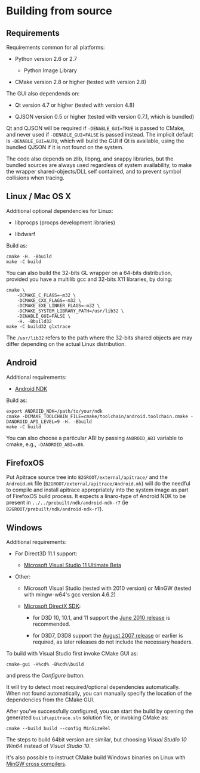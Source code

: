 Building from source
====================


Requirements
------------

Requirements common for all platforms:

* Python version 2.6 or 2.7

  * Python Image Library

* CMake version 2.8 or higher (tested with version 2.8)


The GUI also dependends on:

* Qt version 4.7 or higher (tested with version 4.8)

* QJSON version 0.5 or higher (tested with version 0.7.1, which is bundled)

Qt and QJSON will be required if `-DENABLE_GUI=TRUE` is passed to CMake, and
never used if `-DENABLE_GUI=FALSE` is passed instead.  The implicit default is
`-DENABLE_GUI=AUTO`, which will build the GUI if Qt is available, using the
bundled QJSON if it is not found on the system.


The code also depends on zlib, libpng, and snappy libraries, but the bundled
sources are always used regardless of system availability, to make the wrapper
shared-objects/DLL self contained, and to prevent symbol collisions when
tracing.


Linux / Mac OS X
----------------

Additional optional dependencies for Linux:

* libprocps (procps development libraries)

* libdwarf


Build as:

    cmake -H. -Bbuild
    make -C build


You can also build the 32-bits GL wrapper on a 64-bits distribution, provided
you have a multilib gcc and 32-bits X11 libraries, by doing:

    cmake \
        -DCMAKE_C_FLAGS=-m32 \
        -DCMAKE_CXX_FLAGS=-m32 \
        -DCMAKE_EXE_LINKER_FLAGS=-m32 \
        -DCMAKE_SYSTEM_LIBRARY_PATH=/usr/lib32 \
        -DENABLE_GUI=FALSE \
        -H. -Bbuild32
    make -C build32 glxtrace

The `/usr/lib32` refers to the path where the 32-bits shared objects are may
differ depending on the actual Linux distribution.


Android
-------

Additional requirements:

* [Android NDK](http://developer.android.com/sdk/ndk/index.html)

Build as:

    export ANDROID_NDK=/path/to/your/ndk
    cmake -DCMAKE_TOOLCHAIN_FILE=cmake/toolchain/android.toolchain.cmake -DANDROID_API_LEVEL=9 -H. -Bbuild
    make -C build

You can also choose a particular ABI by passing `ANDROID_ABI` variable to
cmake, e.g., `-DANDROID_ABI=x86`.

FirefoxOS
---------

Put Apitrace source tree into `B2GROOT/external/apitrace/` and the `Android.mk`
file (`B2GROOT/external/apitrace/Android.mk`) will do the needful to compile
and install apitrace appropriately into the system image as part of FirefoxOS
build process. It expects a linaro-type of Android NDK to be present in
`../../prebuilt/ndk/android-ndk-r7` (ie `B2GROOT/prebuilt/ndk/android-ndk-r7`).


Windows
-------

Additional requirements:

* For Direct3D 11.1 support:

  * [Microsoft Visual Studio 11 Ultimate Beta](http://www.microsoft.com/download/en/details.aspx?id=27543)

* Other:

  * Microsoft Visual Studio (tested with 2010 version) or MinGW (tested with
    mingw-w64's gcc version 4.6.2)

  * [Microsoft DirectX SDK](http://msdn.microsoft.com/en-us/directx/aa937781):

    * for D3D 10, 10.1, and 11 support the [June 2010 release](http://www.microsoft.com/en-us/download/details.aspx?id=6812) is
      recommended.

    * for D3D7, D3D8 support the [August 2007 release](http://www.microsoft.com/downloads/details.aspx?familyid=529F03BE-1339-48C4-BD5A-8506E5ACF571)
      or earlier is required, as later releases do not include the necessary
      headers.

To build with Visual Studio first invoke CMake GUI as:

    cmake-gui -H%cd% -B%cd%\build

and press the _Configure_ button.

It will try to detect most required/optional dependencies automatically.  When
not found automatically, you can manually specify the location of the
dependencies from the CMake GUI.

After you've successfully configured, you can start the build by opening the
generated `build\apitrace.sln` solution file, or invoking CMake as:

    cmake --build build --config MinSizeRel

The steps to build 64bit version are similar, but choosing _Visual Studio 10
Win64_ instead of _Visual Studio 10_.

It's also possible to instruct CMake build Windows binaries on Linux with
[MinGW cross compilers](http://www.cmake.org/Wiki/CmakeMingw).


